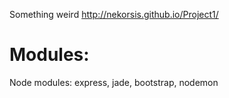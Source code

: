 Something weird http://nekorsis.github.io/Project1/
# Modules:
Node modules: express, jade, bootstrap, nodemon
